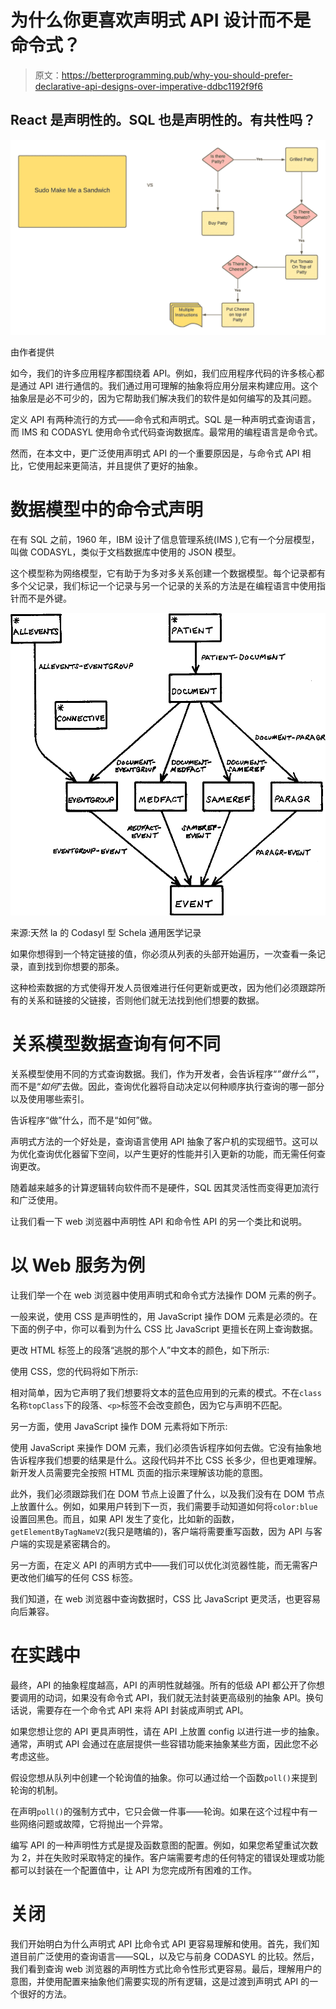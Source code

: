 # 为什么你更喜欢声明式 API 设计而不是命令式？

> 原文：<https://betterprogramming.pub/why-you-should-prefer-declarative-api-designs-over-imperative-ddbc1192f9f6>

## React 是声明性的。SQL 也是声明性的。有共性吗？

![](img/08aa5a36292da095bcc420704d1c1339.png)

由作者提供

如今，我们的许多应用程序都围绕着 API。例如，我们应用程序代码的许多核心都是通过 API 进行通信的。我们通过用可理解的抽象将应用分层来构建应用。这个抽象层是必不可少的，因为它帮助我们解决我们的软件是如何编写的及其问题。

定义 API 有两种流行的方式——命令式和声明式。SQL 是一种声明式查询语言，而 IMS 和 CODASYL 使用命令式代码查询数据库。最常用的编程语言是命令式。

然而，在本文中，更广泛使用声明式 API 的一个重要原因是，与命令式 API 相比，它使用起来更简洁，并且提供了更好的抽象。

# 数据模型中的命令式声明

在有 SQL 之前，1960 年，IBM 设计了信息管理系统(IMS ),它有一个分层模型，叫做 CODASYL，类似于文档数据库中使用的 JSON 模型。

这个模型称为网络模型，它有助于为多对多关系创建一个数据模型。每个记录都有多个父记录，我们标记一个记录与另一个记录的关系的方法是在编程语言中使用指针而不是外键。

![](img/349793b86857fc3d5640843b4687500c.png)

来源:天然 la 的 Codasyl 型 Schela 通用医学记录

如果你想得到一个特定链接的值，你必须从列表的头部开始遍历，一次查看一条记录，直到找到你想要的那条。

这种检索数据的方式使得开发人员很难进行任何更新或更改，因为他们必须跟踪所有的关系和链接的父链接，否则他们就无法找到他们想要的数据。

# 关系模型数据查询有何不同

关系模型使用不同的方式查询数据。我们，作为开发者，会告诉程序“*”做什么“*”，而不是“*如何*”去做。因此，查询优化器将自动决定以何种顺序执行查询的哪一部分以及使用哪些索引。

告诉程序“做”什么，而不是“如何”做。

声明式方法的一个好处是，查询语言使用 API 抽象了客户机的实现细节。这可以为优化查询优化器留下空间，以产生更好的性能并引入更新的功能，而无需任何查询更改。

随着越来越多的计算逻辑转向软件而不是硬件，SQL 因其灵活性而变得更加流行和广泛使用。

让我们看一下 web 浏览器中声明性 API 和命令性 API 的另一个类比和说明。

# 以 Web 服务为例

让我们举一个在 web 浏览器中使用声明式和命令式方法操作 DOM 元素的例子。

一般来说，使用 CSS 是声明性的，用 JavaScript 操作 DOM 元素是必须的。在下面的例子中，你可以看到为什么 CSS 比 JavaScript 更擅长在网上查询数据。

更改 HTML 标签上的段落“逃脱的那个人”中文本的颜色，如下所示:

使用 CSS，您的代码将如下所示:

相对简单，因为它声明了我们想要将文本的蓝色应用到的元素的模式。不在`class`名称`topClass`下的段落、`<p>`标签不会改变颜色，因为它与声明不匹配。

另一方面，使用 JavaScript 操作 DOM 元素将如下所示:

使用 JavaScript 来操作 DOM 元素，我们必须告诉程序如何去做。它没有抽象地告诉程序我们想要的结果是什么。这段代码并不比 CSS 长多少，但也更难理解。新开发人员需要完全按照 HTML 页面的指示来理解该功能的意图。

此外，我们必须跟踪我们在 DOM 节点上设置了什么，以及我们没有在 DOM 节点上放置什么。例如，如果用户转到下一页，我们需要手动知道如何将`color:blue`设置回黑色。而且，如果 API 发生了变化，比如新的函数，`getElementByTagNameV2`(我只是瞎编的)，客户端将需要重写函数，因为 API 与客户端的实现是紧密耦合的。

另一方面，在定义 API 的声明方式中——我们可以优化浏览器性能，而无需客户更改他们编写的任何 CSS 标签。

我们知道，在 web 浏览器中查询数据时，CSS 比 JavaScript 更灵活，也更容易向后兼容。

# 在实践中

最终，API 的抽象程度越高，API 的声明性就越强。所有的低级 API 都公开了你想要调用的动词，如果没有命令式 API，我们就无法封装更高级别的抽象 API。换句话说，需要存在一个命令式 API 来将 API 封装成声明式 API。

如果您想让您的 API 更具声明性，请在 API 上放置 config 以进行进一步的抽象。通常，声明式 API 会通过在底层提供一些容错功能来抽象某些方面，因此您不必考虑这些。

假设您想从队列中创建一个轮询值的抽象。你可以通过给一个函数`poll()`来提到轮询的机制。

在声明`poll()`的强制方式中，它只会做一件事——轮询。如果在这个过程中有一些网络问题或故障，它将抛出一个异常。

编写 API 的一种声明性方式是提及函数意图的配置。例如，如果您希望重试次数为 2，并在失败时采取特定的操作。客户端需要考虑的任何特定的错误处理或功能都可以封装在一个配置值中，让 API 为您完成所有困难的工作。

# 关闭

我们开始明白为什么声明式 API 比命令式 API 更容易理解和使用。首先，我们知道目前广泛使用的查询语言——SQL，以及它与前身 CODASYL 的比较。然后，我们看到查询 web 浏览器的声明性方式比命令性形式更容易。最后，理解用户的意图，并使用配置来抽象他们需要实现的所有逻辑，这是过渡到声明式 API 的一个很好的方法。